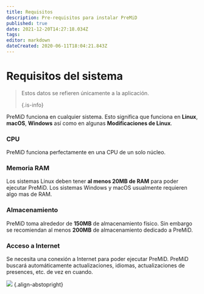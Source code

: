 ```yaml
---
title: Requisitos
description: Pre-requisitos para instalar PreMiD
published: true
date: 2021-12-20T14:27:18.034Z
tags:
editor: markdown
dateCreated: 2020-06-11T18:04:21.843Z
---
```


# Requisitos del sistema

> Estos datos se refieren únicamente a la aplicación. 
> 
> {.is-info}

PreMiD funciona en cualquier sistema. Esto significa que funciona en **Linux**, **macOS**, **Windows** así como en algunas **Modificaciones de Linux**.

### CPU
PreMiD funciona perfectamente en una CPU de un solo núcleo.

### Memoria RAM
Los sistemas Linux deben tener **al menos 20MB de RAM** para poder ejecutar PreMiD. Los sistemas Windows y macOS usualmente requieren algo mas de RAM.

### Almacenamiento
PreMiD toma alrededor de **150MB** de almacenamiento físico. Sin embargo se recomiendan al menos **200MB** de almacenamiento dedicado a PreMiD.

### Acceso a Internet
Se necesita una conexión a Internet para poder ejecutar PreMiD. PreMiD buscará automáticamente actualizaciones, idiomas, actualizaciones de presences, etc. de vez en cuando.

![](https://a.icons8.com/ViUXyjOj/f4tFww/svg.svg) {.align-abstopright}
